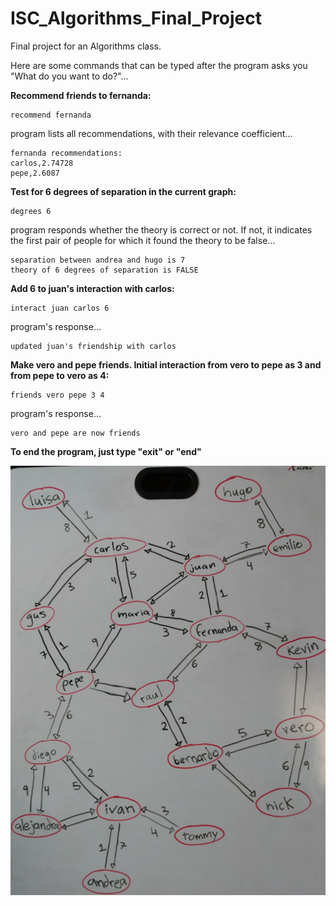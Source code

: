 # ISC_Algorithms_Final_Project
Final project for an Algorithms class.

Here are some commands that can be typed after the program asks you "What do you want to do?"...

**Recommend friends to fernanda:**
```
recommend fernanda
```
program lists all recommendations, with their relevance coefficient...
```
fernanda recommendations:
carlos,2.74728
pepe,2.6087
```
**Test for 6 degrees of separation in the current graph:**
```
degrees 6
```
program responds whether the theory is correct or not. If not, it indicates the first pair of people for which it found the theory to be false...
```
separation between andrea and hugo is 7
theory of 6 degrees of separation is FALSE
```
**Add 6 to juan's interaction with carlos:**
```
interact juan carlos 6
```
program's response...
```
updated juan's friendship with carlos
```
**Make vero and pepe friends. Initial interaction from vero to pepe as 3 and from pepe to vero as 4:**
```
friends vero pepe 3 4
```
program's response...
```
vero and pepe are now friends
```
**To end the program, just type "exit" or "end"**

![Grafo](img/grafo.jpg?raw=true)
